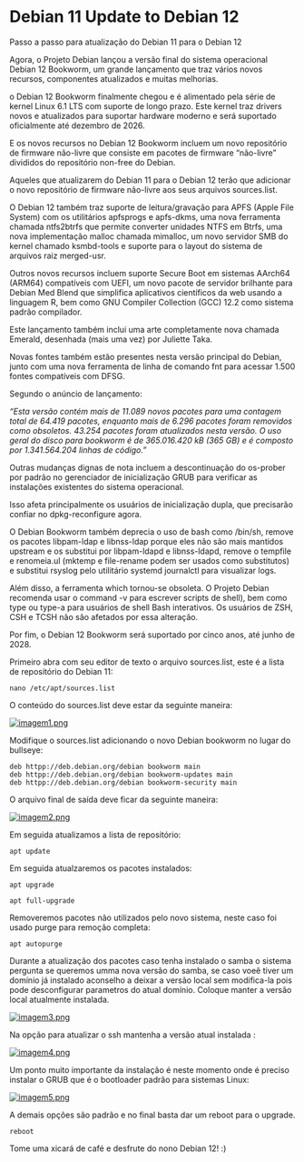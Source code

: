 # Debian 11 Update to Debian 12
Passo a passo para atualização do Debian 11 para o Debian 12

Agora, o Projeto Debian lançou a versão final do sistema operacional Debian 12 Bookworm, um grande lançamento que traz vários novos recursos, componentes atualizados e muitas melhorias.

o Debian 12 Bookworm finalmente chegou e é alimentado pela série de kernel Linux 6.1 LTS com suporte de longo prazo.
Este kernel traz drivers novos e atualizados para suportar hardware moderno e será suportado oficialmente até dezembro de 2026.

E os novos recursos no Debian 12 Bookworm incluem um novo repositório de firmware não-livre que consiste em pacotes de firmware “não-livre” divididos do repositório non-free do Debian.

Aqueles que atualizarem do Debian 11 para o Debian 12 terão que adicionar o novo repositório de firmware não-livre aos seus arquivos sources.list.

O Debian 12 também traz suporte de leitura/gravação para APFS (Apple File System) com os utilitários apfsprogs e apfs-dkms, uma nova ferramenta chamada ntfs2btrfs que permite converter unidades NTFS em Btrfs, uma nova implementação malloc chamada mimalloc, um novo servidor SMB do kernel chamado ksmbd-tools e suporte para o layout do sistema de arquivos raiz merged-usr.

Outros novos recursos incluem suporte Secure Boot em sistemas AArch64 (ARM64) compatíveis com UEFI, um novo pacote de servidor brilhante para Debian Med Blend que simplifica aplicativos científicos da web usando a linguagem R, bem como GNU Compiler Collection (GCC) 12.2 como sistema padrão compilador.

Este lançamento também inclui uma arte completamente nova chamada Emerald, desenhada (mais uma vez) por Juliette Taka.

Novas fontes também estão presentes nesta versão principal do Debian, junto com uma nova ferramenta de linha de comando fnt para acessar 1.500 fontes compatíveis com DFSG.

Segundo o anúncio de lançamento:

*“Esta versão contém mais de 11.089 novos pacotes para uma contagem total de 64.419 pacotes, enquanto mais de 6.296 pacotes foram removidos como obsoletos. 43.254 pacotes foram atualizados nesta versão. O uso geral do disco para bookworm é de 365.016.420 kB (365 GB) e é composto por 1.341.564.204 linhas de código.”*

Outras mudanças dignas de nota incluem a descontinuação do os-prober por padrão no gerenciador de inicialização GRUB para verificar as instalações existentes do sistema operacional.

Isso afeta principalmente os usuários de inicialização dupla, que precisarão confiar no dpkg-reconfigure agora.

O Debian Bookworm também deprecia o uso de bash como /bin/sh, remove os pacotes libpam-ldap e libnss-ldap porque eles não são mais mantidos upstream e os substitui por libpam-ldapd e libnss-ldapd, remove o tempfile e renomeia.ul (mktemp e file-rename podem ser usados como substitutos) e substitui rsyslog pelo utilitário systemd journalctl para visualizar logs.

Além disso, a ferramenta which tornou-se obsoleta. O Projeto Debian recomenda usar o command -v para escrever scripts de shell), bem como type ou type-a para usuários de shell Bash interativos. Os usuários de ZSH, CSH e TCSH não são afetados por essa alteração.

Por fim, o Debian 12 Bookworm será suportado por cinco anos, até junho de 2028.

Primeiro abra com seu editor de texto o arquivo sources.list, este é a lista de repositório do Debian 11:

``` shell
nano /etc/apt/sources.list
```

O conteúdo do sources.list deve estar da seguinte maneira:

[![imagem1.png](https://i.postimg.cc/bw86B39c/imagem1.png)](https://postimg.cc/HVZ4J0NB)

Modifique o sources.list adicionando o novo Debian bookworm no lugar do bullseye:

```
deb httpp://deb.debian.org/debian bookworm main
deb httpp://deb.debian.org/debian bookworm-updates main
deb httpp://deb.debian.org/debian bookworm-security main
```

O arquivo final de saída deve ficar da seguinte maneira:

[![imagem2.png](https://i.postimg.cc/8zHyQMZF/imagem2.png)](https://postimg.cc/zyywTbZ5)


Em seguida atualizamos a lista de repositório:

```shell
apt update
```

Em seguida atualzaremos os pacotes instalados:

```shell
apt upgrade
```

```shell
apt full-upgrade
```

Removeremos pacotes não utilizados pelo novo sistema, neste caso foi usado purge para remoção completa:

```shell
apt autopurge
```

Durante a atualização dos pacotes caso tenha instalado o samba o sistema pergunta se queremos umma nova versão do samba, se caso voeê tiver um domínio já instalado
aconselho a deixar a versão local sem modifica-la pois pode desconfigurar parametros do atual domínio. Coloque manter a versão local atualmente instalada.

[![imagem3.png](https://i.postimg.cc/k5L2XSty/imagem3.png)](https://postimg.cc/94tmLrb4)

Na opção para atualizar o ssh mantenha a versão atual instalada :

[![imagem4.png](https://i.postimg.cc/v80QLnTS/imagem4.png)](https://postimg.cc/pynbPpDD)

Um ponto muito importante da instalação é neste momento onde é preciso instalar o GRUB que é o bootloader padrão para sistemas Linux:

[![imagem5.png](https://i.postimg.cc/hPtW7jJy/imagem5.png)](https://postimg.cc/mhJ6vTyC)

A demais opções são padrão e no final basta dar um reboot para o upgrade.

```shell
reboot
```

Tome uma xicará de café e desfrute do nono Debian 12! :)

